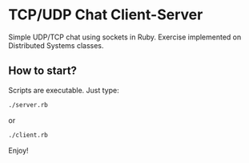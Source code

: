 # TCP/UDP Chat Client-Server
Simple UDP/TCP chat using sockets in Ruby. Exercise implemented on Distributed Systems classes.


## How to start?
Scripts are executable. Just type:
```bash
./server.rb
```
or
```bash
./client.rb

```
Enjoy!